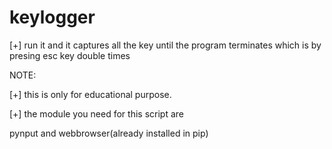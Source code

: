 # keylogger

[+] run it and it captures all the key until the program terminates which is by presing esc key double times 

NOTE: 

[+] this is only for educational purpose.

[+] the module you need for this script are 

pynput and webbrowser(already installed in pip)

